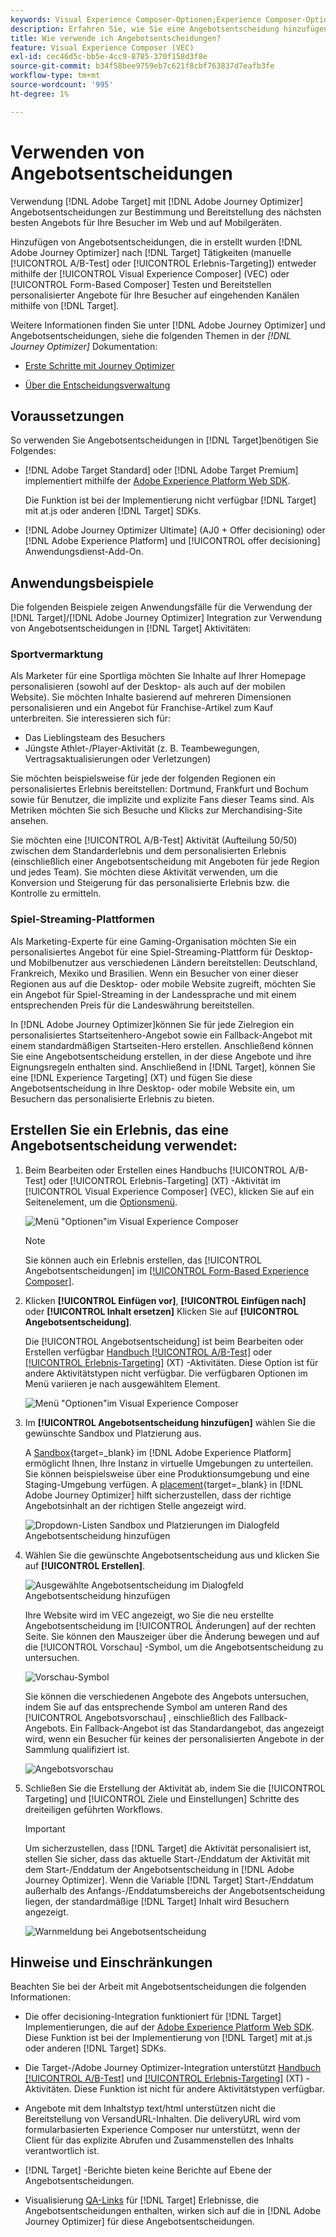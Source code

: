 ```yaml
---
keywords: Visual Experience Composer-Optionen;Experience Composer-Optionen;Erlebnisoptionen;Angebotsentscheidung;offer decisioning;Ajo;Journey Optimizer
description: Erfahren Sie, wie Sie eine Angebotsentscheidung hinzufügen, die in [!DNL Adobe Journey Optimizer] einer Aktivität.
title: Wie verwende ich Angebotsentscheidungen?
feature: Visual Experience Composer (VEC)
exl-id: cec46d5c-bb5e-4cc9-8785-370f158d3f8e
source-git-commit: b34f58bee9759eb7c621f8cbf763837d7eafb3fe
workflow-type: tm+mt
source-wordcount: '995'
ht-degree: 1%

---
```


# Verwenden von Angebotsentscheidungen 

Verwendung [!DNL Adobe Target] mit [!DNL Adobe Journey Optimizer] Angebotsentscheidungen zur Bestimmung und Bereitstellung des nächsten besten Angebots für Ihre Besucher im Web und auf Mobilgeräten.

Hinzufügen von Angebotsentscheidungen, die in erstellt wurden [!DNL Adobe Journey Optimizer] nach [!DNL Target] Tätigkeiten (manuelle [!UICONTROL A/B-Test] oder [!UICONTROL Erlebnis-Targeting]) entweder mithilfe der [!UICONTROL Visual Experience Composer] (VEC) oder [!UICONTROL Form-Based Composer] Testen und Bereitstellen personalisierter Angebote für Ihre Besucher auf eingehenden Kanälen mithilfe von [!DNL Target].

Weitere Informationen finden Sie unter [!DNL Adobe Journey Optimizer] und Angebotsentscheidungen, siehe die folgenden Themen in der *[!DNL Journey Optimizer]* Dokumentation:

* [Erste Schritte mit Journey Optimizer](https://experienceleague.adobe.com/docs/journey-optimizer/using/get-started/get-started.html)

* [Über die Entscheidungsverwaltung](https://experienceleague.adobe.com/docs/journey-optimizer/using/offer-decisioniong/get-started/starting-offer-decisioning.html)

## Voraussetzungen 

So verwenden Sie Angebotsentscheidungen in [!DNL Target]benötigen Sie Folgendes:

* [!DNL Adobe Target Standard] oder [!DNL Adobe Target Premium] implementiert mithilfe der [Adobe Experience Platform Web SDK](/help/main/c-implementing-target/c-implementing-target-for-client-side-web/aep-web-sdk.md).

   Die Funktion ist bei der Implementierung nicht verfügbar [!DNL Target] mit at.js oder anderen [!DNL Target] SDKs.

* [!DNL Adobe Journey Optimizer Ultimate] (AJ0 + Offer decisioning) oder [!DNL Adobe Experience Platform] und [!UICONTROL offer decisioning] Anwendungsdienst-Add-On.

## Anwendungsbeispiele

Die folgenden Beispiele zeigen Anwendungsfälle für die Verwendung der [!DNL Target]/[!DNL Adobe Journey Optimizer] Integration zur Verwendung von Angebotsentscheidungen in [!DNL Target] Aktivitäten:

### Sportvermarktung

Als Marketer für eine Sportliga möchten Sie Inhalte auf Ihrer Homepage personalisieren (sowohl auf der Desktop- als auch auf der mobilen Website). Sie möchten Inhalte basierend auf mehreren Dimensionen personalisieren und ein Angebot für Franchise-Artikel zum Kauf unterbreiten. Sie interessieren sich für:

* Das Lieblingsteam des Besuchers
* Jüngste Athlet-/Player-Aktivität (z. B. Teambewegungen, Vertragsaktualisierungen oder Verletzungen)

Sie möchten beispielsweise für jede der folgenden Regionen ein personalisiertes Erlebnis bereitstellen: Dortmund, Frankfurt und Bochum sowie für Benutzer, die implizite und explizite Fans dieser Teams sind. Als Metriken möchten Sie sich Besuche und Klicks zur Merchandising-Site ansehen.

Sie möchten eine [!UICONTROL A/B-Test] Aktivität (Aufteilung 50/50) zwischen dem Standarderlebnis und dem personalisierten Erlebnis (einschließlich einer Angebotsentscheidung mit Angeboten für jede Region und jedes Team). Sie möchten diese Aktivität verwenden, um die Konversion und Steigerung für das personalisierte Erlebnis bzw. die Kontrolle zu ermitteln.

### Spiel-Streaming-Plattformen

Als Marketing-Experte für eine Gaming-Organisation möchten Sie ein personalisiertes Angebot für eine Spiel-Streaming-Plattform für Desktop- und Mobilbenutzer aus verschiedenen Ländern bereitstellen: Deutschland, Frankreich, Mexiko und Brasilien. Wenn ein Besucher von einer dieser Regionen aus auf die Desktop- oder mobile Website zugreift, möchten Sie ein Angebot für Spiel-Streaming in der Landessprache und mit einem entsprechenden Preis für die Landeswährung bereitstellen.

In [!DNL Adobe Journey Optimizer]können Sie für jede Zielregion ein personalisiertes Startseitenhero-Angebot sowie ein Fallback-Angebot mit einem standardmäßigen Startseiten-Hero erstellen. Anschließend können Sie eine Angebotsentscheidung erstellen, in der diese Angebote und ihre Eignungsregeln enthalten sind. Anschließend in [!DNL Target], können Sie eine [!DNL Experience Targeting] (XT) und fügen Sie diese Angebotsentscheidung in Ihre Desktop- oder mobile Website ein, um Besuchern das personalisierte Erlebnis zu bieten.

## Erstellen Sie ein Erlebnis, das eine Angebotsentscheidung verwendet:

1. Beim Bearbeiten oder Erstellen eines Handbuchs [!UICONTROL A/B-Test] oder [!UICONTROL Erlebnis-Targeting] (XT) -Aktivität im [!UICONTROL Visual Experience Composer] (VEC), klicken Sie auf ein Seitenelement, um die [Optionsmenü](/help/main/c-experiences/c-visual-experience-composer/viztarget-options.md).

   ![Menü &quot;Optionen&quot;im Visual Experience Composer](assets/options-menu1.png)

   >[!NOTE]
   >
   >Sie können auch ein Erlebnis erstellen, das [!UICONTROL Angebotsentscheidungen] im [[!UICONTROL Form-Based Experience Composer]](/help/main/c-experiences/form-experience-composer.md).

1. Klicken **[!UICONTROL Einfügen vor]**, **[!UICONTROL Einfügen nach]** oder **[!UICONTROL Inhalt ersetzen]** Klicken Sie auf **[!UICONTROL Angebotsentscheidung]**.

   Die [!UICONTROL Angebotsentscheidung] ist beim Bearbeiten oder Erstellen verfügbar [Handbuch [!UICONTROL A/B-Test]](/help/main/c-activities/t-test-ab/test-ab.md#types) oder [[!UICONTROL Erlebnis-Targeting]](/help/main/c-activities/t-experience-target/experience-target.md) (XT) -Aktivitäten. Diese Option ist für andere Aktivitätstypen nicht verfügbar. Die verfügbaren Optionen im Menü variieren je nach ausgewähltem Element.

   ![Menü &quot;Optionen&quot;im Visual Experience Composer](assets/options-menu.png)

1. Im **[!UICONTROL Angebotsentscheidung hinzufügen]** wählen Sie die gewünschte Sandbox und Platzierung aus.

   A [Sandbox](https://experienceleague.adobe.com/docs/experience-platform/sandbox/ui/overview.html){target=_blank} im [!DNL Adobe Experience Platform] ermöglicht Ihnen, Ihre Instanz in virtuelle Umgebungen zu unterteilen. Sie können beispielsweise über eine Produktionsumgebung und eine Staging-Umgebung verfügen. A [placement](https://experienceleague.adobe.com/docs/journey-optimizer/using/offer-decisioniong/create-components/creating-placements.html){target=_blank} in [!DNL Adobe Journey Optimizer] hilft sicherzustellen, dass der richtige Angebotsinhalt an der richtigen Stelle angezeigt wird.

   ![Dropdown-Listen Sandbox und Platzierungen im Dialogfeld Angebotsentscheidung hinzufügen](/help/main/c-integrating-target-with-mac/ajo/assets/sandbox-placement.png)

1. Wählen Sie die gewünschte Angebotsentscheidung aus und klicken Sie auf **[!UICONTROL Erstellen]**.

   ![Ausgewählte Angebotsentscheidung im Dialogfeld Angebotsentscheidung hinzufügen](assets/offer-decision.png)

   Ihre Website wird im VEC angezeigt, wo Sie die neu erstellte Angebotsentscheidung im [!UICONTROL Änderungen] auf der rechten Seite. Sie können den Mauszeiger über die Änderung bewegen und auf die [!UICONTROL Vorschau] -Symbol, um die Angebotsentscheidung zu untersuchen.

   ![Vorschau-Symbol](assets/preview-icon.png)

   Sie können die verschiedenen Angebote des Angebots untersuchen, indem Sie auf das entsprechende Symbol am unteren Rand des [!UICONTROL Angebotsvorschau] , einschließlich des Fallback-Angebots. Ein Fallback-Angebot ist das Standardangebot, das angezeigt wird, wenn ein Besucher für keines der personalisierten Angebote in der Sammlung qualifiziert ist.

   ![Angebotsvorschau](assets/offer-preview.png)

1. Schließen Sie die Erstellung der Aktivität ab, indem Sie die [!UICONTROL Targeting] und [!UICONTROL Ziele und Einstellungen] Schritte des dreiteiligen geführten Workflows.

   >[!IMPORTANT]
   >
   >Um sicherzustellen, dass [!DNL Target] die Aktivität personalisiert ist, stellen Sie sicher, dass das aktuelle Start-/Enddatum der Aktivität mit dem Start-/Enddatum der Angebotsentscheidung in [!DNL Adobe Journey Optimizer]. Wenn die Variable [!DNL Target] Start-/Enddatum außerhalb des Anfangs-/Enddatumsbereichs der Angebotsentscheidung liegen, der standardmäßige [!DNL Target] Inhalt wird Besuchern angezeigt.

   ![Warnmeldung bei Angebotsentscheidung](/help/main/c-integrating-target-with-mac/ajo/assets/offer-decision-warning.png)

## Hinweise und Einschränkungen

Beachten Sie bei der Arbeit mit Angebotsentscheidungen die folgenden Informationen:

* Die offer decisioning-Integration funktioniert für [!DNL Target] Implementierungen, die auf der [Adobe Experience Platform Web SDK](/help/main/c-implementing-target/c-implementing-target-for-client-side-web/aep-web-sdk.md). Diese Funktion ist bei der Implementierung von [!DNL Target] mit at.js oder anderen [!DNL Target] SDKs.

* Die Target-/Adobe Journey Optimizer-Integration unterstützt [Handbuch [!UICONTROL A/B-Test]](/help/main/c-activities/t-test-ab/test-ab.md#types) und [[!UICONTROL Erlebnis-Targeting]](/help/main/c-activities/t-experience-target/experience-target.md) (XT) -Aktivitäten. Diese Funktion ist nicht für andere Aktivitätstypen verfügbar.

* Angebote mit dem Inhaltstyp text/html unterstützen nicht die Bereitstellung von VersandURL-Inhalten. Die deliveryURL wird vom formularbasierten Experience Composer nur unterstützt, wenn der Client für das explizite Abrufen und Zusammenstellen des Inhalts verantwortlich ist.

* [!DNL Target] -Berichte bieten keine Berichte auf Ebene der Angebotsentscheidungen.

* Visualisierung [QA-Links](/help/main/c-activities/c-activity-qa/activity-qa.md) für [!DNL Target] Erlebnisse, die Angebotsentscheidungen enthalten, wirken sich auf die in [!DNL Adobe Journey Optimizer] für diese Angebotsentscheidungen.
